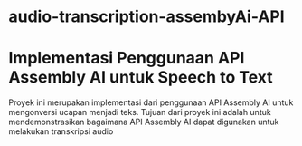 # audio-transcription-assembyAi-API
# Implementasi Penggunaan API Assembly AI untuk Speech to Text

Proyek ini merupakan implementasi dari penggunaan API Assembly AI untuk mengonversi ucapan menjadi teks. Tujuan dari proyek ini adalah untuk mendemonstrasikan bagaimana API Assembly AI dapat digunakan untuk melakukan transkripsi audio 
